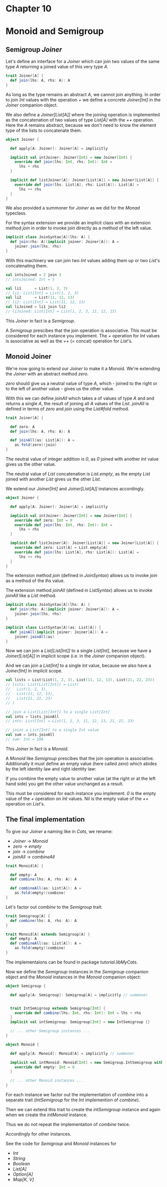 # Chapter 10

# Monoid and Semigroup

## Semigroup _Joiner_

Let's define an interface for a _Joiner_ which
can join two values of the same type _A_ returning
a joined value of this very type _A_.

```scala
trait Joiner[A] {
  def join(lhs: A, rhs: A): A
}
```

As long as the type remains an abstract _A_, we cannot
join anything. In order to join _Int_ values with the
operation _+_ we define a concrete _Joiner[Int]_ in the
_Joiner_ companion object.

We also define a _Joiner[List[A]]_ where the joining
operation is implemented as the concatenation of two
values of type _List[A]_ with the _++_ operation. Here
the _A_ remains abstract, because we don't need to
know the element type of the lists to concatenate them.

```scala
object Joiner {

  def apply[A: Joiner]: Joiner[A] = implicitly

  implicit val intJoiner: Joiner[Int] = new Joiner[Int] {
    override def join(lhs: Int, rhs: Int): Int =
      lhs + rhs
  }

  implicit def listJoiner[A]: Joiner[List[A]] = new Joiner[List[A]] {
    override def join(lhs: List[A], rhs: List[A]): List[A] =
      lhs ++ rhs
  }
}
```

We also provided a summoner for _Joiner_ as we did for
the _Monad_ typeclass.

For the syntax extension we provide an implicit class
with an extension method _join_ in order to invoke
join directly as a method of the left value.

```scala
implicit class JoinSyntax[A](lhs: A) {
  def join(rhs: A)(implicit joiner: Joiner[A]): A =
    joiner.join(lhs, rhs)
}
```

With this machinery we can join two _Int_ values
adding them up or two _List_'s concatenating them.

```scala
val intsJoined = 2 join 3
// intsJoined: Int = 5

val li1      = List(1, 2, 3)
// li1: List[Int] = List(1, 2, 3)
val li2      = List(11, 12, 13)
// li2: List[Int] = List(11, 12, 13)
val liJoined = li1 join li2
// liJoined: List[Int] = List(1, 2, 3, 11, 12, 13)
```

This _Joiner_ in fact is a _Semigroup_.

A _Semigroup_ prescibes that the join operation is associative.
This must be considered for each instance you implement.
The _+_ operation for _Int_ values is associative as well as the
_++_ (= concat) operation for _List_'s.


## Monoid Joiner

We're now going to extend our _Joiner_ to make it a Monoid.
We're extending the _Joiner_ with an abstract method _zero_.

_zero_ should give us a neutral value of type _A_, which - joined
to the right or to the left of another value - gives us the other
value.

With this we can define _joinAll_ which takes a of values of
type _A_ and and returns a single _A_, the result of joining
all _A_ values of the _List_. _joinAll_ is defined in terms
of _zero_ and _join_ using the _List#fold_ method.

```scala
trait Joiner[A] {

  def zero: A
  def join(lhs: A, rhs: A): A

  def joinAll(as: List[A]): A =
    as.fold(zero)(join)
}
```

The neutral value of integer addition is _0_,
as _0_ joined with another _Int_ value gives us
the other value.

The neutral value of _List_ concatenation is _List.empty_,
as the empty _List_ joined with another _List_ gives us
the other _List_.

We extend our _Joiner[Int]_ and _Joiner[List[A]]_
instances accordingly.

```scala
object Joiner {

  def apply[A: Joiner]: Joiner[A] = implicitly

  implicit val intJoiner: Joiner[Int] = new Joiner[Int] {
    override def zero: Int = 0
    override def join(lhs: Int, rhs: Int): Int =
      lhs + rhs
  }

  implicit def listJoiner[A]: Joiner[List[A]] = new Joiner[List[A]] {
    override def zero: List[A] = List.empty[A]
    override def join(lhs: List[A], rhs: List[A]): List[A] =
      lhs ++ rhs
  }
}
```

The extension method _join_ (defined in _JoinSyntax_)
allows us to invoke _join_ as a method of the _lhs_ value.

The extension method _joinAll_ (defined in _ListSyntax_)
allows us to invoke _joinAll_ like a _List_ method.

```scala
implicit class JoinSyntax[A](lhs: A) {
  def join(rhs: A)(implicit joiner: Joiner[A]): A =
    joiner.join(lhs, rhs)
}

implicit class ListSyntax[A](as: List[A]) {
  def joinAll(implicit joiner: Joiner[A]): A =
    joiner.joinAll(as)
}
```

Now we can join a _List[List[Int]]_ to a single _List[Int]_,
because we have a _Joiner[List[A]]_ in implicit scope
(i.e. in the _Joiner_ companion object).

And we can join a _List[Int]_ to a single _Int_ value,
because we also have a _Joiner[Int]_ in implicit scope.

```scala
val lists = List(List(1, 2, 3), List(11, 12, 13), List(21, 22, 23))
// lists: List[List[Int]] = List(
//   List(1, 2, 3),
//   List(11, 12, 13),
//   List(21, 22, 23)
// )

// join a List[List[Int]] to a single List[Int]
val ints = lists.joinAll
// ints: List[Int] = List(1, 2, 3, 11, 12, 13, 21, 22, 23)

// joins a List[Int] to a single Int value
val sum = ints.joinAll
// sum: Int = 108
```

This _Joiner_ in fact is a _Monoid_.

A _Monoid_ like _Semigroup_ prescibes that the join
operation is associative. Additionally it must define
an empty value (here called _zero_) which abides by the left
identity law and right identity law:

If you combine the empty value to another value
(at the right or at the left hand side) you get the other
value unchanged as a result.

This must be considered for each instance you implement.
_0_ is the empty value of the _+_ operation on _Int_ values.
Nil is the empty value of the _++_ operation on _List_'s.


## The final implementation

To give our _Joiner_ a naming like in _Cats_,
we rename:

- _Joiner_ -> _Monoid_
- _zero_ -> _empty_
- _join_ -> _combine_
- _joinAll_ -> _combineAll_

```scala
trait Monoid[A] {

  def empty: A
  def combine(lhs: A, rhs: A): A

  def combineAll(as: List[A]): A =
    as.fold(empty)(combine)
}
```

Let's factor out _combine_ to the _Semigroup_ trait:

```scala
trait Semigroup[A] {
  def combine(lhs: A, rhs: A): A
}

trait Monoid[A] extends Semigroup[A] {
  def empty: A
  def combineAll(as: List[A]): A =
    as.fold(empty)(combine)
}
```

The implementaions can be found in package
_tutorial.libMyCats_.

Now we define the _Semigroup_ instances in the
_Semigroup_ companion object and the _Monoid_
instances in the _Monoid_ companion object:

```scala
object Semigroup {

  def apply[A: Semigroup]: Semigroup[A] = implicitly // summoner


  trait IntSemigroup extends Semigroup[Int] {
    override def combine(lhs: Int, rhs: Int): Int = lhs + rhs
  }
  implicit val intSemigroup: Semigroup[Int] = new IntSemigroup {}

  // ... other Semigroup instances ...
}

object Monoid {

  def apply[A: Monoid]: Monoid[A] = implicitly // summoner

  implicit val intMonoid: Monoid[Int] = new Semigroup.IntSemigroup with Monoid[Int] {
    override def empty: Int = 0
  }

  // ... other Monoid instances ...
}
```

For each instance we factor out the implementation
of _combine_ into a separate trait (_IntSemigroup_
for the _Int_ implemention of _combine_).

Then we can extend this trait to create the _intSemigroup_
instance and again when we create the _intMonoid_ instance.

Thus we do not repeat the implementation of _combine_ twice.

Accordingly for other instances.

See the code for _Semigroup_ and _Monoid_ instances for
- _Int_
- _String_
- _Boolean_
- _List[A]_
- _Option[A]_
- _Map[K, V]_